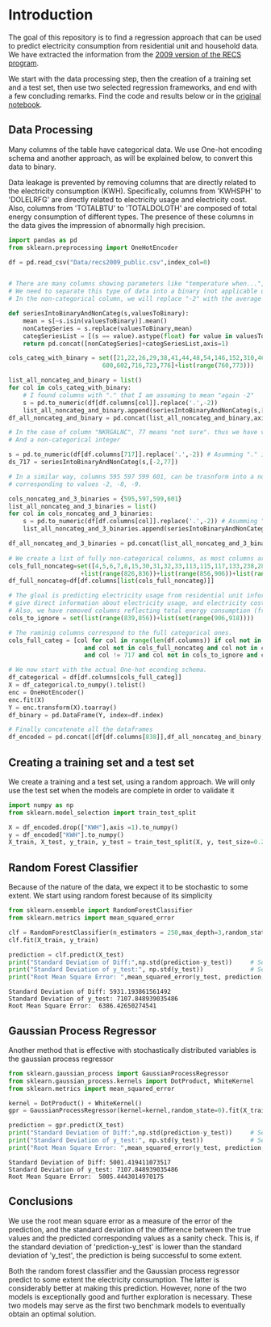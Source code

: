 # Introduction

The goal of this repository is to find a regression approach that can be used to predict electricity consumption from residential unit and household data. We have extracted the information from the [2009 version of the RECS program](https://www.eia.gov/consumption/residential/data/2009/index.php?view=microdata).

We start with the data processing step, then the creation of a training set and a test set, then use two selected regression frameworks, and end with a few concluding remarks.
Find the code and results
below or in the [original
notebook](https://github.com/justojavier00/PredictingElectricityConsumption/blob/master/Code/ForecatingElectricityConsumption.ipynb).

## Data Processing

Many columns of the table have categorical data.
We use One-hot encoding schema and another approach, as will be explained below, to convert this data to binary.

Data leakage is prevented by removing columns that are directly related to the electricity consumption (KWH). 
Specifically, columns from 'KWHSPH' to 'DOLELRFG' are directly related to electricity usage and electricity cost.
Also, columns from 'TOTALBTU' to 'TOTALDOLOTH' are composed of total energy consumption of different types. 
The presence of these columns in the data gives the impression of abnormally high precision.

```python
import pandas as pd
from sklearn.preprocessing import OneHotEncoder

df = pd.read_csv("Data/recs2009_public.csv",index_col=0)


# There are many columns showing parameters like "temperature when...", but showing -2 when not applicable.
# We need to separate this type of data into a binary (not applicable or applicable) and a non-categorical column
# In the non-categorical column, we will replace "-2" with the average of all the values larger than 0

def seriesIntoBinaryAndNonCateg(s,valuesToBinary):
    mean = s[~s.isin(valuesToBinary)].mean()
    nonCategSeries = s.replace(valuesToBinary,mean)
    categSeriesList = [(s == value).astype(float) for value in valuesToBinary]
    return pd.concat([nonCategSeries]+categSeriesList,axis=1)

cols_categ_with_binary = set([21,22,26,29,38,41,44,48,54,146,152,310,460,462,466,467,468,540,546,547,548,549,
                          600,602,716,723,776]+list(range(760,773)))

list_all_noncateg_and_binary = list()
for col in cols_categ_with_binary:
    # I found columns with "." that I am assuming to mean "again -2"
    s = pd.to_numeric(df[df.columns[col]].replace('.',-2))
    list_all_noncateg_and_binary.append(seriesIntoBinaryAndNonCateg(s,[-2]))
df_all_noncateg_and_binary = pd.concat(list_all_noncateg_and_binary,axis=1)

# In the case of column "NKRGALNC", 77 means "not sure". thus we have values -2 and 77 to trasnform to binary
# And a non-categorical integer

s = pd.to_numeric(df[df.columns[717]].replace('.',-2)) # Asumming "." is "-2" to save time
ds_717 = seriesIntoBinaryAndNonCateg(s,[-2,77])

# In a similar way, columns 595 597 599 601, can be trasnform into a non-categorical column and 3 binary columns 
# corresponding to values -2, -8, -9.

cols_noncateg_and_3_binaries = {595,597,599,601}
list_all_noncateg_and_3_binaries = list()
for col in cols_noncateg_and_3_binaries:
    s = pd.to_numeric(df[df.columns[col]].replace('.',-2)) # Asumming "." is "-2" to save time
    list_all_noncateg_and_3_binaries.append(seriesIntoBinaryAndNonCateg(s,[-2,-8,-9]))

df_all_noncateg_and_3_binaries = pd.concat(list_all_noncateg_and_3_binaries,axis=1)
    
# We create a list of fully non-categorical columns, as most columns are categorical
cols_full_noncateg=set([4,5,6,7,8,15,30,31,32,33,113,115,117,133,238,288,502,503,556,594,596,598,607,758,759,784] 
                    +list(range(826,836))+list(range(856,906))+list(range(931,939)))
df_full_noncateg=df[df.columns[list(cols_full_noncateg)]]

# The gloal is predicting electricity usage from residential unit information so we remove all columns that
# give direct information about electricity usage, and electricity cost (from 'KWHSPH' to 'DOLELRFG'). 
# Also, we have removed columns reflecting total energy consumption (from 'TOTALBTU' to 'TOTALDOLOTH').
cols_to_ignore = set(list(range(839,856))+list(set(range(906,918))))

# The raminig columns correspond to the full categorical ones.
cols_full_categ = [col for col in range(len(df.columns)) if col not in cols_categ_with_binary \
                     and col not in cols_full_noncateg and col not in cols_noncateg_and_3_binaries \
                     and col != 717 and col not in cols_to_ignore and col != 838] #838 is the column to be predcited

# We now start with the actual One-hot econding schema.
df_categorical = df[df.columns[cols_full_categ]]
X = df_categorical.to_numpy().tolist()
enc = OneHotEncoder()
enc.fit(X)
Y = enc.transform(X).toarray()
df_binary = pd.DataFrame(Y, index=df.index)

# Finally concatenate all the dataframes
df_encoded = pd.concat([df[df.columns[838]],df_all_noncateg_and_binary,ds_717,df_all_noncateg_and_3_binaries,df_full_noncateg,df_binary],axis=1)

```

## Creating a training set and a test set

We create a training and a test set, using a random approach.
We will only use the test set when the models are complete in order to validate it


```python
import numpy as np
from sklearn.model_selection import train_test_split

X = df_encoded.drop(["KWH"],axis =1).to_numpy()
y = df_encoded["KWH"].to_numpy()
X_train, X_test, y_train, y_test = train_test_split(X, y, test_size=0.20, random_state=42)

```

## Random Forest Classifier

Because of the nature of the data, we expect it to be stochastic to some extent. 
We start using random forest because of its simplicity


```python
from sklearn.ensemble import RandomForestClassifier
from sklearn.metrics import mean_squared_error

clf = RandomForestClassifier(n_estimators = 250,max_depth=3,random_state=0, criterion="entropy")
clf.fit(X_train, y_train)

prediction = clf.predict(X_test)
print("Standard Deviation of Diff:",np.std(prediction-y_test))     # See conclusions
print("Standard Deviation of y_test:", np.std(y_test))             # See conclusions
print("Root Mean Square Error: ",mean_squared_error(y_test, prediction, squared=False)) # Returns RMSE
```

    Standard Deviation of Diff: 5931.193861561492
    Standard Deviation of y_test: 7107.848939035486
    Root Mean Square Error:  6386.42650274541


## Gaussian Process Regressor

Another method that is effective with stochastically distributed variables is the gaussian process regressor


```python
from sklearn.gaussian_process import GaussianProcessRegressor
from sklearn.gaussian_process.kernels import DotProduct, WhiteKernel
from sklearn.metrics import mean_squared_error

kernel = DotProduct() + WhiteKernel()
gpr = GaussianProcessRegressor(kernel=kernel,random_state=0).fit(X_train, y_train)

prediction = gpr.predict(X_test)
print("Standard Deviation of Diff:",np.std(prediction-y_test))     # See conclusions
print("Standard Deviation of y_test:", np.std(y_test))             # See conclusions
print("Root Mean Square Error: ",mean_squared_error(y_test, prediction, squared=False)) # Returns RMSE

```

    Standard Deviation of Diff: 5001.419411073517
    Standard Deviation of y_test: 7107.848939035486
    Root Mean Square Error:  5005.4443014970175


## Conclusions


We use the root mean square error as a measure of the error of the prediction, and the standard deviation of the difference between the true values and the predicted corresponding values as a sanity check. This is, if the standard deviation of 'prediction-y_test' is lower than the standard deviation of 'y_test', the prediction is being successful to some extent.

Both the random forest classifier and the Gaussian process regressor predict to some extent the electricity consumption. The latter is considerably better at making this prediction. However, none of the two models is exceptionally good and further exploration is necessary. These two models may serve as the
first two benchmark models to eventually obtain an optimal solution.


```python

```
